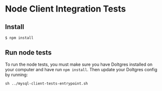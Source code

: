 # Node Client Integration Tests

## Install

```
$ npm install
```

## Run node tests

To run the node tests, you must make sure you have Doltgres installed on your computer and
have run `npm install`. Then update your Doltgres config by running:

```shell
sh ../mysql-client-tests-entrypoint.sh
```
